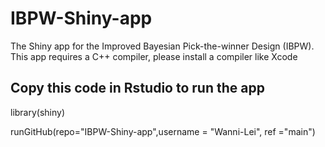 # IBPW-Shiny-app
The Shiny app for the Improved Bayesian Pick-the-winner Design (IBPW).
This app requires a C++ compiler, please install a compiler like Xcode

## Copy this code in Rstudio to run the app
library(shiny)

runGitHub(repo="IBPW-Shiny-app",username = "Wanni-Lei", ref ="main")
